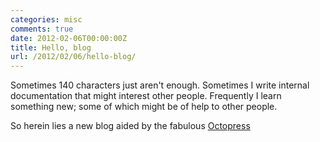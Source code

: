 ```yaml
---
categories: misc
comments: true
date: 2012-02-06T00:00:00Z
title: Hello, blog
url: /2012/02/06/hello-blog/
---
```


Sometimes 140 characters just aren't enough. Sometimes I write internal documentation that might interest other people. Frequently I learn something new; some of which might be of help to other people.

So herein lies a new blog aided by the fabulous [Octopress](http://octopress.org/)

